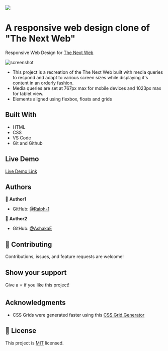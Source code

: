 ![](https://img.shields.io/badge/Microverse-blueviolet)

# A responsive web design clone of "The Next Web"

Responsive Web Design for [The Next Web](https://thenextweb.com/)

![screenshot](./app_screenshot.png)

- This project is a recreation of the The Next Web built with media queries to respond and adapt to various screen sizes while displaying it's content in an orderly fashion.
- Media queries are set at 767px max for mobile devices and 1023px max for tablet view.
- Elements aligned using flexbox, floats and grids

## Built With

- HTML
- CSS
- VS Code
- Git and Github

## Live Demo

[Live Demo Link](https://raw.githack.com/Ralph-1/The-Next-web/The-Next-Web-Clone/index.html)


## Authors

👤 **Author1**

- GitHub: [@Ralph-1](https://github.com/Ralph-1)


👤 **Author2**

- GitHub: [@AshakaE](https://github.com/AshakaE)


## 🤝 Contributing

Contributions, issues, and feature requests are welcome!

## Show your support

Give a ⭐️ if you like this project!

## Acknowledgments

- CSS Grids were generated faster using this [CSS Grid Generator](https://cssgrid-generator.netlify.app/)

## 📝 License

This project is [MIT](https://opensource.org/licenses/MIT) licensed.
